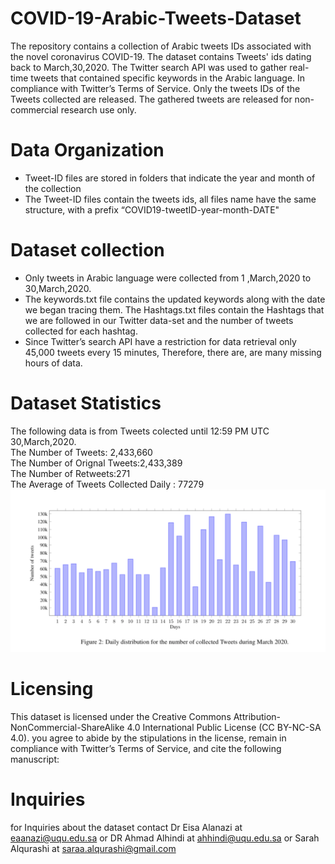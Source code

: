 # COVID-19-Arabic-Tweets-Dataset
The repository contains a collection of Arabic tweets IDs associated with the novel coronavirus COVID-19. The dataset contains Tweets' ids dating back to March,30,2020. The Twitter search API was used to gather real-time tweets that contained specific keywords in the Arabic language. In compliance with Twitter’s Terms of Service. Only the tweets IDs of the Tweets collected are released. The gathered tweets are released for non-commercial research use only.
# Data Organization
*	Tweet-ID files are stored in folders that indicate the year and month of the collection
*	The Tweet-ID files contain the tweets ids, all files name have the same structure, with a prefix “COVID19-tweetID-year-month-DATE"
# Dataset collection
*	Only tweets in Arabic language were collected from   1 ,March,2020  to  30,March,2020.
* The keywords.txt file contains the updated keywords along with the date we began tracing them. The Hashtags.txt files contain the Hashtags that we are followed in our Twitter data-set and the number of tweets collected for each hashtag.
* Since Twitter’s search API have a restriction for data retrieval only 45,000 tweets every 15 minutes, Therefore, there are, are many missing hours of data.
# Dataset Statistics
The following data is from Tweets colected until 12:59  PM  UTC 30,March,2020.<br/>
The Number of Tweets: 2,433,660<br/>
The Number of Orignal Tweets:2,433,389<br/>
The Number of  Retweets:271<br/>
The Average  of Tweets Collected Daily : 77279<br/>
![](images/daily_distributions.png)
# Licensing
This dataset is licensed under the Creative Commons Attribution-NonCommercial-ShareAlike 4.0 International Public License (CC BY-NC-SA 4.0). you agree to abide by the stipulations in the license, remain in compliance with Twitter’s Terms of Service, and cite the following manuscript:
# Inquiries  
for Inquiries about the dataset contact Dr Eisa Alanazi at eaanazi@uqu.edu.sa
or DR Ahmad Alhindi at ahhindi@uqu.edu.sa or Sarah Alqurashi at saraa.alqurashi@gmail.com 



